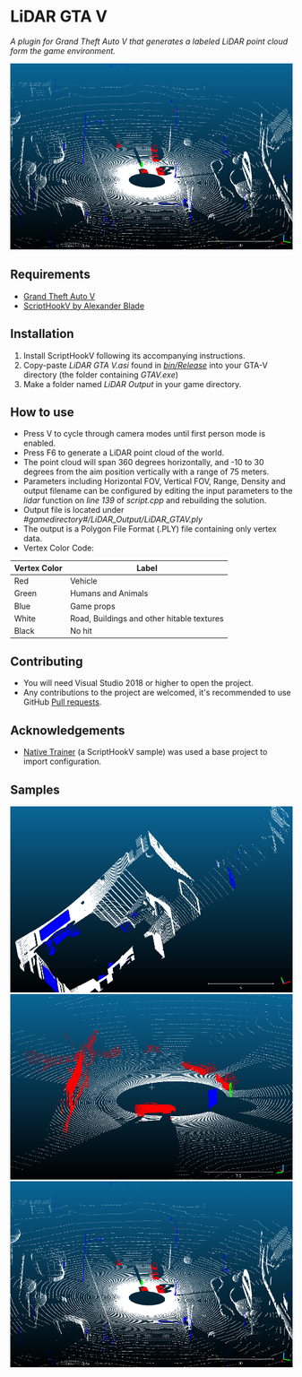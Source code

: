 LiDAR GTA V
============================
*A plugin for Grand Theft Auto V that generates a labeled LiDAR point cloud form the game environment.*

<img src="/samples/LiDAR Sample - Traffic.png">

## Requirements

* [Grand Theft Auto V](https://store.steampowered.com/app/271590/Grand_Theft_Auto_V/)
* [ScriptHookV by Alexander Blade](http://www.dev-c.com/gtav/scripthookv/)

## Installation

1. Install ScriptHookV following its accompanying instructions.
2. Copy-paste *LiDAR GTA V.asi* found in [*bin/Release*](/LiDAR-GTA-V/bin/Release/) into your GTA-V directory (the folder containing *GTAV.exe*)
3. Make a folder named *LiDAR Output* in your game directory.

## How to use

* Press V to cycle through camera modes until first person mode is enabled.
* Press F6 to generate a LiDAR point cloud of the world.
* The point cloud will span 360 degrees horizontally, and -10 to 30 degrees from the aim position vertically with a range of 75 meters.
* Parameters including Horizontal FOV, Vertical FOV, Range, Density and output filename can be configured by editing the input parameters to the *lidar* function on *line 139* of *script.cpp* and rebuilding the solution.
* Output file is located under *#gamedirectory#/LiDAR_Output/LiDAR_GTAV.ply*
* The output is a Polygon File Format (.PLY) file containing only vertex data.
* Vertex Color Code:

| Vertex Color | Label |
|---|---|
| Red | Vehicle |
| Green | Humans and Animals |
| Blue | Game props |
| White | Road, Buildings and other hitable textures |
| Black | No hit |

## Contributing

* You will need Visual Studio 2018 or higher to open the project.
* Any contributions to the project are welcomed, it's recommended to use GitHub [Pull requests](https://help.github.com/articles/using-pull-requests/).

## Acknowledgements

* [Native Trainer](http://www.dev-c.com/gtav/scripthookv/) (a ScriptHookV sample) was used a base project to import configuration.

## Samples

<img src="/samples/LiDAR Sample - Michael Home.png">

<img src="/samples/LiDAR Sample - Test Area.png">

<img src="/samples/LiDAR Sample - Traffic.png">
